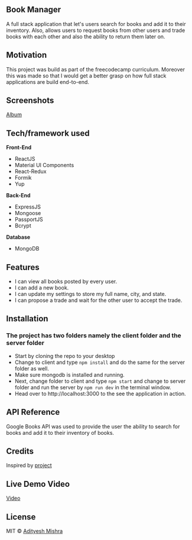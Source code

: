 ## Book Manager
A full stack application that let's users search for books and add it to their inventory.
Also, allows users to request books from other users and trade books with each other and also the ability to return them later on.

## Motivation
This project was build as part of the freecodecamp curriculum. Moreover this was made so that I would get a better grasp on how full stack applications are build end-to-end.

## Screenshots

[Album](https://lensdump.com/a/jlide)

## Tech/framework used

<b>Front-End</b>
- ReactJS
- Material UI Components
- React-Redux
- Formik
- Yup

<b>Back-End</b>
- ExpressJS
- Mongoose
- PassportJS
- Bcrypt

<b>Database</b>
- MongoDB

## Features
- I can view all books posted by every user.
- I can add a new book.
- I can update my settings to store my full name, city, and state.
- I can propose a trade and wait for the other user to accept the trade.

## Installation
### The project has two folders namely the client folder and the server folder
- Start by cloning the repo to your desktop
- Change to client and type `npm install` and do the same for the server folder as well.
- Make sure mongodb is installed and running.
- Next, change folder to client and type `npm start` and change to server folder and run the server by `npm run dev` in the terminal window.
- Head over to http://localhost:3000 to the see the application in action.

## API Reference

Google Books API was used to provide the user the ability to search for books and add it to their inventory of books.

## Credits
Inspired by [project](https://manage-a-book-trading-club.freecodecamp.rocks/books) 

## Live Demo Video
[Video](https://www.youtube.com/watch?v=k1gLhwjv5LQ)

## License
MIT © [Adityesh Mishra](https://github.com/Adityesh)
